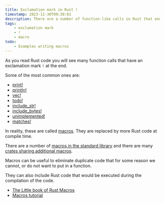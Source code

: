 ```yaml
---
title: Exclamation mark in Rust !
timestamp: 2023-11-30T09:30:01
description: There are a number of function-like calls in Rust that end by an exclamation mark. What are those?
tags:
    - exclamation mark
    - !
    - macro
todo:
    - Examples writing macros
---
```


As you read Rust code you will see many function calls that have an exclamation mark `!` at the end.

Some of the most common ones are:

* [print!](https://doc.rust-lang.org/std/macro.print.html)
* [println!](https://doc.rust-lang.org/std/macro.println.html)
* [vec!](https://doc.rust-lang.org/std/macro.vec.html)
* [todo!](https://doc.rust-lang.org/std/macro.todo.html)
* [include_str!](https://doc.rust-lang.org/std/macro.include_str.html)
* [include_bytes!](https://doc.rust-lang.org/std/macro.include_bytes.html)
* [unimplemented!](https://doc.rust-lang.org/std/macro.unimplemented.html)
* [matches!](https://doc.rust-lang.org/std/macro.matches.html)

In reality, these are called [macros](https://doc.rust-lang.org/reference/macros.html).
They are replaced by more Rust code at compile time.

There are a number of [macros in the standard library](https://doc.rust-lang.org/std/#macros)
and there are many [crates sharing additional macros](https://crates.io/keywords/macro).

Macros can be useful to eliminate duplicate code that for some reason we cannot, or do not want to put in a function.

They can also include Rust code that would be executed during the compilation of the code.


* [The Little book of Rust Macros](https://veykril.github.io/tlborm/)
* [Macros tutorial](https://blog.logrocket.com/macros-in-rust-a-tutorial-with-examples/)


